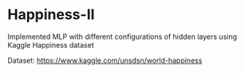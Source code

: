 # Happiness-II
Implemented MLP with different configurations of hidden layers using Kaggle Happiness dataset


Dataset: https://www.kaggle.com/unsdsn/world-happiness
